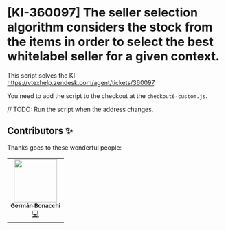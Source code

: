 # [KI-360097] The seller selection algorithm considers the stock from the items in order to select the best whitelabel seller for a given context.

This script solves the KI https://vtexhelp.zendesk.com/agent/tickets/360097.

You need to add the script to the checkout at the `checkout6-custom.js`.

// TODO: Run the script when the address changes.

## Contributors ✨

Thanks goes to these wonderful people:

<!-- ALL-CONTRIBUTORS-LIST:START - Do not remove or modify this section -->
<!-- prettier-ignore-start -->
<!-- markdownlint-disable -->
<table>
  <tr>
    <td align="center"><a href="https://github.com/germanBonacchi"><img src="https://avatars.githubusercontent.com/u/55905671?v=4" width="100px;" alt=""/><br /><sub><b>Germán Bonacchi</b></sub></a><br /><a href="https://github.com/vtex-apps/KI-360097/commits?author=germanBonacchi" title="Code">💻</a></td>
</tr>
</table>

